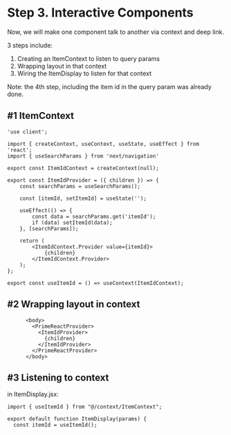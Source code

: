 # Step 3. Interactive Components

Now, we will make one component talk to another via context and deep link.

3 steps include:
1. Creating an ItemContext to listen to query params
2. Wrapping layout in that context
3. Wiring the ItemDisplay to listen for that context

Note: the 4th step, including the item id in the query param was already done.

## #1 ItemContext

```
'use client';

import { createContext, useContext, useState, useEffect } from 'react';
import { useSearchParams } from 'next/navigation'

export const ItemIdContext = createContext(null);

export const ItemIdProvider = ({ children }) => {
    const searchParams = useSearchParams();
    
    const [itemId, setItemId] = useState('');

    useEffect(() => {
        const data = searchParams.get('itemId');
        if (data) setItemId(data);
    }, [searchParams]);

    return (
        <ItemIdContext.Provider value={itemId}>
            {children}
        </ItemIdContext.Provider>
    );
};

export const useItemId = () => useContext(ItemIdContext);
```

## #2 Wrapping layout in context

```
      <body>
        <PrimeReactProvider>
          <ItemIdProvider>
            {children}
          </ItemIdProvider>
        </PrimeReactProvider>
      </body>
```

## #3 Listening to context

in ItemDisplay.jsx:
```
import { useItemId } from "@/context/ItemContext";

export default function ItemDisplay(params) {
  const itemId = useItemId();
```